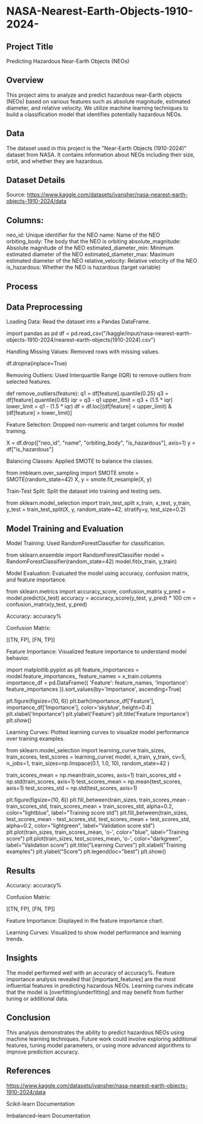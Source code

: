 # NASA-Nearest-Earth-Objects-1910-2024-

## Project Title

Predicting Hazardous Near-Earth Objects (NEOs)

## Overview

This project aims to analyze and predict hazardous near-Earth objects (NEOs) based on various features such as absolute magnitude, estimated diameter, and relative velocity. We utilize machine learning techniques to build a classification model that identifies potentially hazardous NEOs.


## Data

 The dataset used in this project is the "Near-Earth Objects (1910-2024)" dataset from NASA. It contains information about NEOs including their size, orbit, and whether they are hazardous.

## Dataset Details

Source: https://www.kaggle.com/datasets/ivansher/nasa-nearest-earth-objects-1910-2024/data

## Columns:

neo_id: Unique identifier for the NEO
name: Name of the NEO
orbiting_body: The body that the NEO is orbiting
absolute_magnitude: Absolute magnitude of the NEO
estimated_diameter_min: Minimum estimated diameter of the NEO
estimated_diameter_max: Maximum estimated diameter of the NEO
relative_velocity: Relative velocity of the NEO
is_hazardous: Whether the NEO is hazardous (target variable)


## Process

## Data Preprocessing

Loading Data: Read the dataset into a Pandas DataFrame.

import pandas as pd
df = pd.read_csv("/kaggle/input/nasa-nearest-earth-objects-1910-2024/nearest-earth-objects(1910-2024).csv")


Handling Missing Values: Removed rows with missing values.

df.dropna(inplace=True)

Removing Outliers: Used Interquartile Range (IQR) to remove outliers from selected features.

def remove_outliers(feature):
    q1 = df[feature].quantile(0.25)
    q3 = df[feature].quantile(0.65)
    iqr = q3 - q1
    upper_limit = q3 + (1.5 * iqr)
    lower_limit = q1 - (1.5 * iqr)
    df = df.loc[(df[feature] < upper_limit) & (df[feature] > lower_limit)]


Feature Selection: Dropped non-numeric and target columns for model training.

X = df.drop(["neo_id", "name", "orbiting_body", "is_hazardous"], axis=1)
y = df["is_hazardous"]


Balancing Classes: Applied SMOTE to balance the classes.

from imblearn.over_sampling import SMOTE
smote = SMOTE(random_state=42)
X, y = smote.fit_resample(X, y)


Train-Test Split: Split the dataset into training and testing sets.

from sklearn.model_selection import train_test_split
x_train, x_test, y_train, y_test = train_test_split(X, y, random_state=42, stratify=y, test_size=0.2)


## Model Training and Evaluation

Model Training: Used RandomForestClassifier for classification.

from sklearn.ensemble import RandomForestClassifier
model = RandomForestClassifier(random_state=42)
model.fit(x_train, y_train)


Model Evaluation: Evaluated the model using accuracy, confusion matrix, and feature importance.

from sklearn.metrics import accuracy_score, confusion_matrix
y_pred = model.predict(x_test)
accuracy = accuracy_score(y_test, y_pred) * 100
cm = confusion_matrix(y_test, y_pred)


Accuracy: accuracy%

Confusion Matrix:

[[TN, FP],
 [FN, TP]]


 Feature Importance: Visualized feature importance to understand model behavior.

 import matplotlib.pyplot as plt
feature_importances = model.feature_importances_
feature_names = x_train.columns
importance_df = pd.DataFrame({
    'Feature': feature_names,
    'Importance': feature_importances
}).sort_values(by='Importance', ascending=True)

plt.figure(figsize=(10, 6))
plt.barh(importance_df['Feature'], importance_df['Importance'], color='skyblue', height=0.4)
plt.xlabel('Importance')
plt.ylabel('Feature')
plt.title('Feature Importance')
plt.show()



Learning Curves: Plotted learning curves to visualize model performance over training examples.

from sklearn.model_selection import learning_curve
train_sizes, train_scores, test_scores = learning_curve(
    model, x_train, y_train, cv=5, n_jobs=1, train_sizes=np.linspace(0.1, 1.0, 10), random_state=42
)

train_scores_mean = np.mean(train_scores, axis=1)
train_scores_std = np.std(train_scores, axis=1)
test_scores_mean = np.mean(test_scores, axis=1)
test_scores_std = np.std(test_scores, axis=1)

plt.figure(figsize=(10, 6))
plt.fill_between(train_sizes, train_scores_mean - train_scores_std,
                 train_scores_mean + train_scores_std, alpha=0.2, color="lightblue", label="Training score std")
plt.fill_between(train_sizes, test_scores_mean - test_scores_std,
                 test_scores_mean + test_scores_std, alpha=0.2, color="lightgreen", label="Validation score std")
plt.plot(train_sizes, train_scores_mean, 'o-', color="blue", label="Training score")
plt.plot(train_sizes, test_scores_mean, 'o-', color="darkgreen", label="Validation score")
plt.title("Learning Curves")
plt.xlabel("Training examples")
plt.ylabel("Score")
plt.legend(loc="best")
plt.show()




## Results

Accuracy: accuracy%

Confusion Matrix:

[[TN, FP],
 [FN, TP]]


Feature Importance: Displayed in the feature importance chart.

Learning Curves: Visualized to show model performance and learning trends.



## Insights

The model performed well with an accuracy of accuracy%.
Feature importance analysis revealed that [important_features] are the most influential features in predicting hazardous NEOs.
Learning curves indicate that the model is [overfitting/underfitting] and may benefit from further tuning or additional data.


## Conclusion

This analysis demonstrates the ability to predict hazardous NEOs using machine learning techniques. Future work could involve exploring additional features, tuning model parameters, or using more advanced algorithms to improve prediction accuracy.


## References

https://www.kaggle.com/datasets/ivansher/nasa-nearest-earth-objects-1910-2024/data

Scikit-learn Documentation

Imbalanced-learn Documentation
